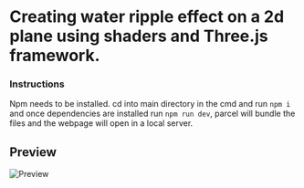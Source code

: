 # Creating water ripple effect on a 2d plane using shaders and Three.js framework.

### Instructions

Npm needs to be installed.
cd into main directory in the cmd and run `npm i` and once dependencies are installed run `npm run dev`, parcel will bundle the files and the webpage will open in a local server.

## Preview

![Preview](ripple.gif?raw=true)
